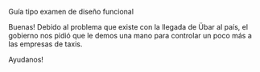 Guía tipo examen de diseño funcional

Buenas! Debido al problema que existe con la llegada de Übar al país, el gobierno nos pidió que le demos una mano para controlar un poco más a las empresas de taxis.

Ayudanos!